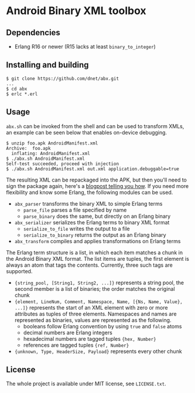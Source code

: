 Android Binary XML toolbox
==========================

Dependencies
------------

 - Erlang R16 or newer (R15 lacks at least `binary_to_integer`)

Installing and building
-----------------------

	$ git clone https://github.com/dnet/abx.git
	...
	$ cd abx
	$ erlc *.erl

Usage
-----

`abx.sh` can be invoked from the shell and can be used to transform XMLs, an
example can be seen below that enables on-device debugging.

	$ unzip foo.apk AndroidManifest.xml
	Archive:  foo.apk
	  inflating: AndroidManifest.xml
	$ ./abx.sh AndroidManifest.xml
	Self-test succeeded, proceed with injection
	$ ./abx.sh AndroidManifest.xml out.xml application.debuggable=true

The resulting XML can be repackaged into the APK, but then you'll need to
sign the package again, here's a [blogpost telling you how][1]. If you need
more flexibility and know some Erlang, the following modules can be used.

 - `abx_parser` transforms the binary XML to simple Erlang terms
   - `parse_file` parses a file specified by name
   - `parse_binary` does the same, but directly on an Erlang binary
 - `abx_serializer` serializes the Erlang terms to binary XML format
   - `serialize_to_file` writes the output to a file
   - `serialize_to_binary` returns the output as an Erlang binary
 - `abx_transform` compiles and applies transformations on Erlang terms

The Erlang term structure is a list, in which each item matches a chunk in
the Android Binary XML format. The list items are tuples, the first element
is always an atom that tags the contents. Currently, three such tags are
supported.

 - `{string_pool, [String1, String2, ...]}` represents a string pool, the
   second member is a list of binaries; the order matches the original chunk
 - `{element, LineNum, Comment, Namespace, Name, [{Ns, Name, Value}, ...]}`
   represents the start of an XML element with zero or more attributes as
   tuples of three elements. Namespaces and names are represented as binaries,
   values are represented as the following.
   - booleans follow Erlang convention by using `true` and `false` atoms
   - decimal numbers are Erlang integers
   - hexadecimal numbers are tagged tuples `{hex, Number}`
   - references are tagged tuples `{ref, Number}`
 - `{unknown, Type, HeaderSize, Payload}` represents every other chunk

License
-------

The whole project is available under MIT license, see `LICENSE.txt`.

  [1]: http://blog.silentsignal.eu/2014/04/04/quick-and-dirty-android-binary-xml-edits/
